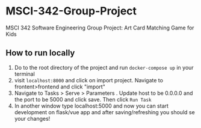 # MSCI-342-Group-Project
MSCI 342 Software Engineering Group Project: Art Card Matching Game for Kids

## How to run locally
1. Do to the root directory of the project and run ```docker-compose up``` in your terminal
2. visit ```localhost:8000``` and click on import project. Navigate to frontent>frontend and click "import"
3. Navigate to Tasks > Serve > Parameters . Update host to be 0.0.0.0 and the port to be 5000 and click save. Then click ```Run Task```
4. In another window type localhost:5000 and now you can start development on flask/vue app and after saving/refreshing you should se your changes!
